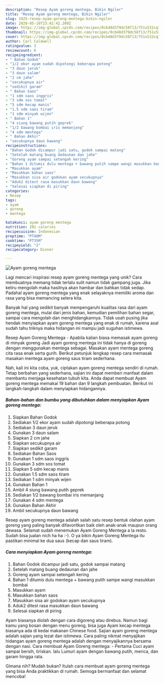 ```yaml
---
description: "Resep Ayam goreng mentega, Bikin Ngiler"
title: "Resep Ayam goreng mentega, Bikin Ngiler"
slug: 1925-resep-ayam-goreng-mentega-bikin-ngiler
date: 2020-05-16T23:42:42.209Z
image: https://img-global.cpcdn.com/recipes/0cb48d379dc58f13/751x532cq70/ayam-goreng-mentega-foto-resep-utama.jpg
thumbnail: https://img-global.cpcdn.com/recipes/0cb48d379dc58f13/751x532cq70/ayam-goreng-mentega-foto-resep-utama.jpg
cover: https://img-global.cpcdn.com/recipes/0cb48d379dc58f13/751x532cq70/ayam-goreng-mentega-foto-resep-utama.jpg
author: Carl Caldwell
ratingvalue: 3
reviewcount: 6
recipeingredient:
- " Bahan Godok"
- "1/2 ekor ayam sudah dipotongi beberapa potong"
- "3 daun jeruk"
- "3 daun salam"
- "2 cm jahe"
- "secukupnya air"
- "sedikit garam"
- " Bahan Saos"
- "1 sdm saos inggris"
- "3 sdm sos tomat"
- "5 sdm kecap manis"
- "1.5 sdm saos tiram"
- "1 sdm minyak wijen"
- " Bahan 1"
- "4 siung bawang putih geprek"
- "1/2 bawang bombai iris memanjang"
- "4 sdm mentega"
- " Bahan Akhir"
- "secukupnya daun bawang"
recipeinstructions:
- "Bahan Godok dicampur jadi satu, godok sampai matang"
- "Setelah matang buang dedaunan dan jahe"
- "Goreng ayam sampai setengah kering"
- "Bahan 1 ditumis dulu mentega + bawang putih sampe wangi masukkan bombai"
- "Masukkan ayam"
- "Masukkan bahan saos"
- "Masukkan sisa air godokan ayam secukupnya"
- "Aduk2 ditest rasa masukkan daun bawang"
- "Selesai siapkan di piring"
categories:
- Resep
tags:
- ayam
- goreng
- mentega

katakunci: ayam goreng mentega 
nutrition: 201 calories
recipecuisine: Indonesian
preptime: "PT40M"
cooktime: "PT35M"
recipeyield: "2"
recipecategory: Dinner

---
```



![Ayam goreng mentega](https://img-global.cpcdn.com/recipes/0cb48d379dc58f13/751x532cq70/ayam-goreng-mentega-foto-resep-utama.jpg)

Lagi mencari inspirasi resep ayam goreng mentega yang unik? Cara membuatnya memang tidak terlalu sulit namun tidak gampang juga. Jika keliru mengolah maka hasilnya akan hambar dan bahkan tidak sedap. Padahal ayam goreng mentega yang enak selayaknya memiliki aroma dan rasa yang bisa memancing selera kita.

Banyak hal yang sedikit banyak mempengaruhi kualitas rasa dari ayam goreng mentega, mulai dari jenis bahan, kemudian pemilihan bahan segar, sampai cara mengolah dan menghidangkannya. Tidak usah pusing jika hendak menyiapkan ayam goreng mentega yang enak di rumah, karena asal sudah tahu triknya maka hidangan ini mampu jadi suguhan istimewa.

Resep Ayam Goreng Mentega - Apabila kalian biasa memasak ayam goreng di minyak goreng Jadi ayam goreng mentega ini tidak hanya di goreng dengan menggunakan mentega sebagai. Masakan ayam mentega goreng cita rasa enak serta gurih. Berikut petunjuk lengkap resep cara memasak masakan mentega ayam goreng saus tiram sederhana.


Nah, kali ini kita coba, yuk, ciptakan ayam goreng mentega sendiri di rumah. Tetap berbahan yang sederhana, sajian ini dapat memberi manfaat dalam membantu menjaga kesehatan tubuh kita. Anda dapat membuat Ayam goreng mentega memakai 19 bahan dan 9 langkah pembuatan. Berikut ini langkah-langkah dalam menyiapkan hidangannya.

<!--inarticleads1-->

##### Bahan-bahan dan bumbu yang dibutuhkan dalam menyiapkan Ayam goreng mentega:

1. Siapkan  Bahan Godok
1. Sediakan 1/2 ekor ayam sudah dipotongi beberapa potong
1. Sediakan 3 daun jeruk
1. Gunakan 3 daun salam
1. Siapkan 2 cm jahe
1. Siapkan secukupnya air
1. Siapkan sedikit garam
1. Sediakan  Bahan Saos
1. Gunakan 1 sdm saos inggris
1. Gunakan 3 sdm sos tomat
1. Siapkan 5 sdm kecap manis
1. Gunakan 1.5 sdm saos tiram
1. Sediakan 1 sdm minyak wijen
1. Gunakan  Bahan 1
1. Ambil 4 siung bawang putih geprek
1. Sediakan 1/2 bawang bombai iris memanjang
1. Gunakan 4 sdm mentega
1. Gunakan  Bahan Akhir
1. Ambil secukupnya daun bawang


Resep ayam goreng mentega adalah salah satu resep bentuk olahan ayam goreng yang paling banyak difavoritkan baik oleh anak-anak maupun orang dewasa. Selamat sudah menemukan Ayam Goreng Mentega a la resto. Sudah bisa jualan nich ha ha :-). O ya bikin Ayam Goreng Mentega itu pastikan minimal ke dua saus (kecap dan saus tiram). 

<!--inarticleads2-->

##### Cara menyiapkan Ayam goreng mentega:

1. Bahan Godok dicampur jadi satu, godok sampai matang
1. Setelah matang buang dedaunan dan jahe
1. Goreng ayam sampai setengah kering
1. Bahan 1 ditumis dulu mentega + bawang putih sampe wangi masukkan bombai
1. Masukkan ayam
1. Masukkan bahan saos
1. Masukkan sisa air godokan ayam secukupnya
1. Aduk2 ditest rasa masukkan daun bawang
1. Selesai siapkan di piring


Ayam biasanya diolah dengan cara digoreng atau direbus. Namun bagi kamu yang bosan dengan menu goreng, bisa juga Ayam kecap mentega biasanya ada di kedai makanan Chinese food. Sajian ayam goreng mentega adalah sajian yang lezat dan istimewa. Cara paling nikmat menyajikan hidangan ayam goreng mentega adalah dengan menyajikannya bersama dengan nasi. Cara membuat Ayam Goreng mentega: - Pertama Cuci ayam sampai bersih, tiriskan. lalu Lumuri ayam dengan bawang putih, merica, dan garam hingga rata. 

Gimana nih? Mudah bukan? Itulah cara membuat ayam goreng mentega yang bisa Anda praktikkan di rumah. Semoga bermanfaat dan selamat mencoba!
